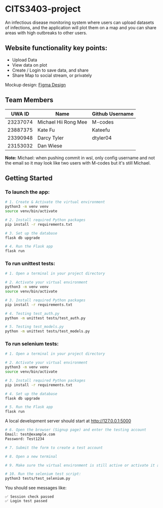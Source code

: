 # CITS3403-project

An infectious disease monitoring system where users can upload datasets of infections, and the application will plot them on a map and you can share areas with high outbreaks to other users.

## Website functionality key points:
- Upload Data
- View data on plot
- Create / Login to save data, and share
- Share Map to social stream, or privately

Mockup design: [Figma Design](https://www.figma.com/design/apbwOMo7xaG9D8hvylg64a/Surface-Laptop%E2%80%A8-Mockup--Community-?node-id=31-3441&p=f&t=012q9qqrHNn1W8v7-0)

## Team Members

| UWA ID | Name | Github Username |
|--------|------|----------------|
| 23237074 | Michael Hii Rong Mee | M-codes |
| 23887375 | Kate Fu | Kateefu |
| 23390948 | Darcy Tyler | dtyler04 |
| 23153032 | Dan Wiese | |

**Note:** Michael: when pushing commit in wsl, only config username and not the email so it may look like two users with M-codes but it's still Michael.

## Getting Started

### To launch the app:

```bash
# 1. Create & Activate the virtual environment
python3 -m venv venv
source venv/bin/activate

# 2. Install required Python packages
pip install -r requirements.txt

# 3. Set up the database
flask db upgrade

# 4. Run the Flask app
flask run
```

### To run unittest tests:

```bash
# 1. Open a terminal in your project directory

# 2. Activate your virtual environment
python3 -m venv venv
source venv/bin/activate

# 3. Install required Python packages
pip install -r requirements.txt

# 4. Testing test_auth.py
python -m unittest tests/test_auth.py

# 5. Testing test_models.py
python -m unittest tests/test_models.py
```

### To run selenium tests:

```bash
# 1. Open a terminal in your project directory

# 2. Activate your virtual environment
python3 -m venv venv
source venv/bin/activate

# 3. Install required Python packages
pip install -r requirements.txt

# 4. Set up the database
flask db upgrade

# 5. Run the Flask app
flask run
```

A local development server should start at http://127.0.0.1:5000

```bash
# 6. Open the browser (Signup page) and enter the testing account
Email: test@example.com
Password: Test1234

# 7. Submit the form to create a test account

# 8. Open a new terminal 

# 9. Make sure the virtual environment is still active or activate it again

# 10. Run the selenium test script:
python3 tests/test_selenium.py
```

You should see messages like:
```
✅ Session check passed
✅ Login test passed
```

